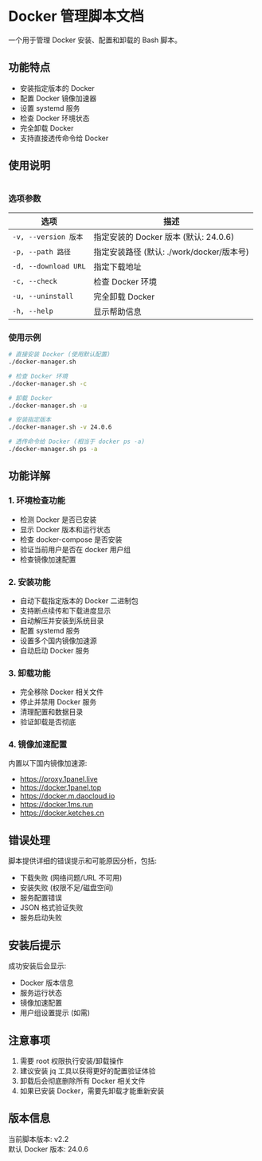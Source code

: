 # Docker 管理脚本文档

一个用于管理 Docker 安装、配置和卸载的 Bash 脚本。

## 功能特点

- 安装指定版本的 Docker
- 配置 Docker 镜像加速器
- 设置 systemd 服务
- 检查 Docker 环境状态
- 完全卸载 Docker
- 支持直接透传命令给 Docker

## 使用说明

```bash

```

### 选项参数

| 选项                 | 描述                                      |
| -------------------- | ----------------------------------------- |
| `-v, --version 版本` | 指定安装的 Docker 版本 (默认: 24.0.6)     |
| `-p, --path 路径`    | 指定安装路径 (默认: ./work/docker/版本号) |
| `-d, --download URL` | 指定下载地址                              |
| `-c, --check`        | 检查 Docker 环境                          |
| `-u, --uninstall`    | 完全卸载 Docker                           |
| `-h, --help`         | 显示帮助信息                              |

### 使用示例

```bash
# 直接安装 Docker (使用默认配置)
./docker-manager.sh

# 检查 Docker 环境
./docker-manager.sh -c

# 卸载 Docker
./docker-manager.sh -u

# 安装指定版本
./docker-manager.sh -v 24.0.6

# 透传命令给 Docker (相当于 docker ps -a)
./docker-manager.sh ps -a
```

## 功能详解

### 1. 环境检查功能

- 检测 Docker 是否已安装
- 显示 Docker 版本和运行状态
- 检查 docker-compose 是否安装
- 验证当前用户是否在 docker 用户组
- 检查镜像加速配置

### 2. 安装功能

- 自动下载指定版本的 Docker 二进制包
- 支持断点续传和下载进度显示
- 自动解压并安装到系统目录
- 配置 systemd 服务
- 设置多个国内镜像加速源
- 自动启动 Docker 服务

### 3. 卸载功能

- 完全移除 Docker 相关文件
- 停止并禁用 Docker 服务
- 清理配置和数据目录
- 验证卸载是否彻底

### 4. 镜像加速配置

内置以下国内镜像加速源:

- https://proxy.1panel.live
- https://docker.1panel.top
- https://docker.m.daocloud.io
- https://docker.1ms.run
- https://docker.ketches.cn

## 错误处理

脚本提供详细的错误提示和可能原因分析，包括:

- 下载失败 (网络问题/URL 不可用)
- 安装失败 (权限不足/磁盘空间)
- 服务配置错误
- JSON 格式验证失败
- 服务启动失败

## 安装后提示

成功安装后会显示:

- Docker 版本信息
- 服务运行状态
- 镜像加速配置
- 用户组设置提示 (如需)

## 注意事项

1. 需要 root 权限执行安装/卸载操作
2. 建议安装 jq 工具以获得更好的配置验证体验
3. 卸载后会彻底删除所有 Docker 相关文件
4. 如果已安装 Docker，需要先卸载才能重新安装

## 版本信息

当前脚本版本: v2.2  
默认 Docker 版本: 24.0.6
